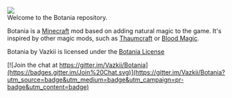 ![](https://github.com/Vazkii/Botania/blob/master/web/img/logo.png)  
Welcome to the Botania repository.  

Botania is a [Minecraft](https://minecraft.net/) mod based on adding natural magic to the game. It's inspired by other magic mods, such as [Thaumcraft](http://www.minecraftforum.net/topic/2011841-) or [Blood Magic](http://www.minecraftforum.net/topic/1899223-).  

Botania by Vazkii is licensed under the [Botania License](http://botaniamod.net/license.php)


[![Join the chat at https://gitter.im/Vazkii/Botania](https://badges.gitter.im/Join%20Chat.svg)](https://gitter.im/Vazkii/Botania?utm_source=badge&utm_medium=badge&utm_campaign=pr-badge&utm_content=badge)